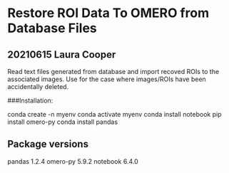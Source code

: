 # Restore ROI Data To OMERO from Database Files
## 20210615 Laura Cooper

Read text files generated from database and import recoved ROIs to the associated images. Use for the case where images/ROIs have been accidentally deleted.

###Installation:

conda create -n myenv
conda activate myenv
conda install notebook
pip install omero-py
conda install pandas

## Package versions
pandas 1.2.4
omero-py 5.9.2
notebook 6.4.0
